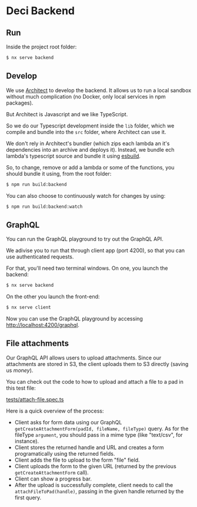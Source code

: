 # Deci Backend

## Run

Inside the project root folder:

```bash
$ nx serve backend
```

## Develop

We use [Architect](https://arc.codes) to develop the backend. It allows us to run a local sandbox without much complication (no Docker, only local services in npm packages).

But Architect is Javascript and we like TypeScript.

So we do our Typescript development inside the `lib` folder, which we compile and bundle into the `src` folder, where Architect can use it.

We don't rely in Architect's bundler (which zips each lambda an it's dependencies into an archive and deploys it). Instead, we bundle ech lambda's typescript source and bundle it using [esbuild](https://esbuild.github.io).

So, to change, remove or add a lambda or some of the functions, you should bundle it using, from the root folder:

```bash
$ npm run build:backend
```

You can also choose to continuously watch for changes by using:

```bash
$ npm run build:backend:watch
```

## GraphQL

You can run the GraphQL playground to try out the GraphQL API.

We adivise you to run that through client app (port 4200), so that you can use authenticated requests.

For that, you'll need two terminal windows. On one, you launch the backend:

```bash
$ nx serve backend
```

On the other you launch the front-end:

```bash
$ nx serve client
```

Now you can use the GraphQL playground by accessing [http://localhost:4200/graphql](http://localhost:4200/graphql).


## File attachments

Our GraphQL API allows users to upload attachments. Since our attachments are stored in S3, the client uploads them to S3 directly (saving us $money$).

You can check out the code to how to upload and attach a file to a pad in this test file:

[tests/attach-file.spec.ts](tests/attach-file.spec.ts)

Here is a quick overview of the process:

* Client asks for form data using our GraphQL `getCreateAttachmentForm(padId, fileName, fileType)` query. As for the fileType `argument`, you should pass in a mime type (like "text/csv", for instance).
* Client stores the returned handle and URL and creates a form programatically using the returned fields.
* Client adds the file to upload to the form "file" field.
* Client uploads the form to the given URL (returned by the previous `getCreateAttachmentForm` call).
* Client can show a progress bar.
* After the upload is successfully complete, client needs to call the `attachFileToPad(handle)`, passing in the given handle returned by the first query.
